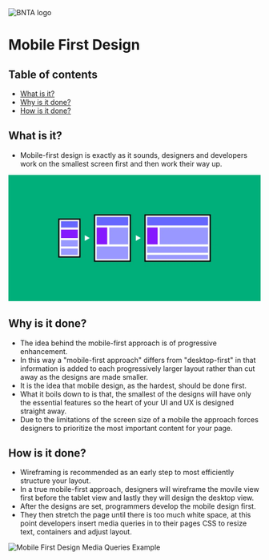 <img src="./images/BNTA_simple.png" alt="BNTA logo" height=50px/>

# Mobile First Design

## Table of contents

- [What is it?](#what-is-it)
- [Why is it done?](#why-is-it-done)
- [How is it done?](#how-is-it-done)

## What is it?

- Mobile-first design is exactly as it sounds, designers and developers work on the smallest screen first and then work their way up.

![Mobile First Design](../images/mobile-first-design.webp)

## Why is it done?

- The idea behind the mobile-first approach is of progressive enhancement. 
- In this way a "mobile-first approach" differs from "desktop-first" in that information is added to each progressively larger layout rather than cut away as the designs are made smaller.
- It is the idea that mobile design, as the hardest, should be done first.
- What it boils down to is that, the smallest of the designs will have only the essential features so the heart of your UI and UX is designed straight away.
- Due to the limitations of the screen size of a mobile the approach forces designers to prioritize the most important content for your page.

## How is it done? 

- Wireframing is recommended as an early step to most efficiently structure your layout.
- In a true mobile-first approach, designers will wireframe the movile view first before the tablet view and lastly they will design the desktop view.
- After the designs are set, programmers develop the mobile design first.
- They then stretch the page until there is too much white space, at this point developers insert media queries in to their pages CSS to resize text, containers and adjust layout.

![Mobile First Design Media Queries Example]({../images/mobile-first-design-media-queries.mov} "Media Queries in Use Example")
